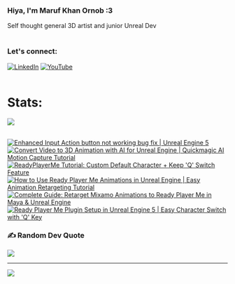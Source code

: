   ### Hiya, I'm Maruf Khan Ornob :3
  Self thought general 3D artist and junior Unreal Dev<br><br>

### Let's connect:
[![LinkedIn](https://img.shields.io/badge/LinkedIn-%230077B5.svg?logo=linkedin&logoColor=white)](https://linkedin.com/in/ornobmk) [![YouTube](https://img.shields.io/badge/YouTube-%23FF0000.svg?logo=YouTube&logoColor=white)](https://youtube.com/@buggybug1) <br><br>

<!--- # Daily Tools:
![Blender](https://img.shields.io/badge/blender-%23F5792A.svg?style=for-the-badge&logo=blender&logoColor=white) 
![Python](https://img.shields.io/badge/python-3670A0?style=for-the-badge&logo=python&logoColor=ffdd54)
![Unreal Engine](https://img.shields.io/badge/unrealengine-%23313131.svg?style=for-the-badge&logo=unrealengine&logoColor=white)
![C++](https://img.shields.io/badge/c++-%2300599C.svg?style=for-the-badge&logo=c%2B%2B&logoColor=white)
![Figma](https://img.shields.io/badge/figma-%23F24E1E.svg?style=for-the-badge&logo=figma&logoColor=white)
![Canva](https://img.shields.io/badge/Canva-%2300C4CC.svg?style=for-the-badge&logo=Canva&logoColor=white) 
![Adobe Photoshop](https://img.shields.io/badge/adobe%20photoshop-%2331A8FF.svg?style=for-the-badge&logo=adobe%20photoshop&logoColor=white)
![Adobe Premiere Pro](https://img.shields.io/badge/Adobe%20Premiere%20Pro-9999FF.svg?style=for-the-badge&logo=Adobe%20Premiere%20Pro&logoColor=white) -->

# Stats:
![](https://github-readme-stats.vercel.app/api/top-langs/?username=marufx86&theme=calm_pink&hide_border=true&include_all_commits=false&count_private=false&layout=compact)<br><br>

<!-- BEGIN YOUTUBE-CARDS -->
[![Enhanced Input Action button not working bug fix | Unreal Engine 5](https://ytcards.demolab.com/?id=qOHOI_K3qg4&title=Enhanced+Input+Action+button+not+working+bug+fix+%7C+Unreal+Engine+5&lang=en&timestamp=1731176574&background_color=%230d1117&title_color=%23ffffff&stats_color=%23dedede&max_title_lines=1&width=250&border_radius=5 "Enhanced Input Action button not working bug fix | Unreal Engine 5")](https://www.youtube.com/watch?v=qOHOI_K3qg4)
[![Convert Video to 3D Animation with AI for Unreal Engine | Quickmagic AI Motion Capture Tutorial](https://ytcards.demolab.com/?id=Gyn2eBADRHM&title=Convert+Video+to+3D+Animation+with+AI+for+Unreal+Engine+%7C+Quickmagic+AI+Motion+Capture+Tutorial&lang=en&timestamp=1730579715&background_color=%230d1117&title_color=%23ffffff&stats_color=%23dedede&max_title_lines=1&width=250&border_radius=5 "Convert Video to 3D Animation with AI for Unreal Engine | Quickmagic AI Motion Capture Tutorial")](https://www.youtube.com/watch?v=Gyn2eBADRHM)
[![ReadyPlayerMe Tutorial: Custom Default Character + Keep 'Q' Switch Feature](https://ytcards.demolab.com/?id=UTzwNrxTbtE&title=ReadyPlayerMe+Tutorial%3A+Custom+Default+Character+%2B+Keep+%27Q%27+Switch+Feature&lang=en&timestamp=1729930027&background_color=%230d1117&title_color=%23ffffff&stats_color=%23dedede&max_title_lines=1&width=250&border_radius=5 "ReadyPlayerMe Tutorial: Custom Default Character + Keep 'Q' Switch Feature")](https://www.youtube.com/watch?v=UTzwNrxTbtE)
[![How to Use Ready Player Me Animations in Unreal Engine | Easy Animation Retargeting Tutorial](https://ytcards.demolab.com/?id=JUwQFkDHHJc&title=How+to+Use+Ready+Player+Me+Animations+in+Unreal+Engine+%7C+Easy+Animation+Retargeting+Tutorial&lang=en&timestamp=1729404293&background_color=%230d1117&title_color=%23ffffff&stats_color=%23dedede&max_title_lines=1&width=250&border_radius=5 "How to Use Ready Player Me Animations in Unreal Engine | Easy Animation Retargeting Tutorial")](https://www.youtube.com/watch?v=JUwQFkDHHJc)
[![Complete Guide: Retarget Mixamo Animations to Ready Player Me in Maya & Unreal Engine](https://ytcards.demolab.com/?id=5Klbf5Z_s4A&title=Complete+Guide%3A+Retarget+Mixamo+Animations+to+Ready+Player+Me+in+Maya+%26+Unreal+Engine&lang=en&timestamp=1728769877&background_color=%230d1117&title_color=%23ffffff&stats_color=%23dedede&max_title_lines=1&width=250&border_radius=5 "Complete Guide: Retarget Mixamo Animations to Ready Player Me in Maya & Unreal Engine")](https://www.youtube.com/watch?v=5Klbf5Z_s4A)
[![Ready Player Me Plugin Setup in Unreal Engine 5 | Easy Character Switch with 'Q' Key](https://ytcards.demolab.com/?id=7UIHfIDr8Lw&title=Ready+Player+Me+Plugin+Setup+in+Unreal+Engine+5+%7C+Easy+Character+Switch+with+%27Q%27+Key&lang=en&timestamp=1728160549&background_color=%230d1117&title_color=%23ffffff&stats_color=%23dedede&max_title_lines=1&width=250&border_radius=5 "Ready Player Me Plugin Setup in Unreal Engine 5 | Easy Character Switch with 'Q' Key")](https://www.youtube.com/watch?v=7UIHfIDr8Lw)
<!-- END YOUTUBE-CARDS -->

### ✍️ Random Dev Quote
![](https://quotes-github-readme.vercel.app/api?type=horizontal&theme=tokyonight)

---
[![](https://visitcount.itsvg.in/api?id=marufx86&icon=1&color=0)](https://visitcount.itsvg.in)

<!-- Proudly created with GPRM ( https://gprm.itsvg.in ) -->
